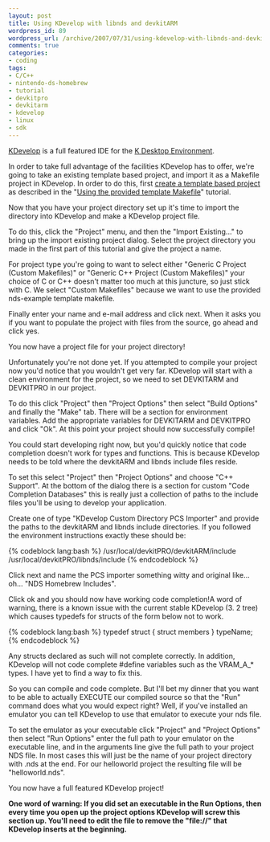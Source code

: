 ```yaml
--- 
layout: post
title: Using KDevelop with libnds and devkitARM
wordpress_id: 89
wordpress_url: /archive/2007/07/31/using-kdevelop-with-libnds-and-devkitarm/
comments: true
categories: 
- coding
tags: 
- C/C++
- nintendo-ds-homebrew
- tutorial
- devkitpro
- devkitarm
- kdevelop
- linux
- sdk
---
```


[KDevelop](http://www.kdevelop.org/ "The official KDevelop website.") is a full featured IDE for the [K Desktop Environment](http://www.kde.org/ "The official K Desktop Environment website."). 

In order to take full advantage of the facilities KDevelop has to offer, we're going to take an existing template based project, and import it as a Makefile project in KDevelop. In order to do this, first [create a template based project](/archive/2007/07/30/using-the-libnds-example-template-makefiles/ "Instructions on setting up a template based project.") as described in the "[Using the provided template Makefile](/archive/2007/07/30/using-the-libnds-example-template-makefiles/ "Using the provided Makefile based templates.")" tutorial. 

Now that you have your project directory set up it's time to import the directory into KDevelop and make a KDevelop project file. 

To do this, click the "Project" menu, and then the "Import Existing..." to bring up the import existing project dialog. Select the project directory you made in the first part of this tutorial and give the project a name. 

For project type you're going to want to select either "Generic C Project (Custom Makefiles)" or "Generic C++ Project (Custom Makefiles)" your choice of C or C++ doesn't matter too much at this juncture, so just stick with C. We select "Custom Makefiles" because we want to use the provided nds-example template makefile. 

Finally enter your name and e-mail address and click next. When it asks you if you want to populate the project with files from the source, go ahead and click yes. 

You now have a project file for your project directory!

Unfortunately you're not done yet. If you attempted to compile your project now you'd notice that you wouldn't get very far. KDevelop will start with a clean environment for the project, so we need to set DEVKITARM and DEVKITPRO in our project. 

To do this click "Project" then "Project Options" then select "Build Options" and finally the "Make" tab. There will be a section for environment variables. Add the appropriate variables for DEVKITARM and DEVKITPRO and click "Ok". At this point your project should now successfully compile!

You could start developing right now, but you'd quickly notice that code completion doesn't work for types and functions. This is because KDevelop needs to be told where the devkitARM and libnds include files reside. 

To set this select "Project" then "Project Options" and choose "C++ Support". At the bottom of the dialog there is a section for custom "Code Completion Databases" this is really just a collection of paths to the include files you'll be using to develop your application. 

Create one of type "KDevelop Custom Directory PCS Importer" and provide the paths to the devkitARM and libnds include directories. If you followed the environment instructions exactly these should be:

{% codeblock lang:bash %}
    /usr/local/devkitPRO/devkitARM/include
    /usr/local/devkitPRO/libnds/include
{% endcodeblock %}

Click next and name the PCS importer something witty and original like... oh... "NDS Homebrew Includes". 

Click ok and you should now have working code completion!A word of warning, there is a known issue with the current stable KDevelop (3. 2 tree) which causes typedefs for structs of the form below not to work.

{% codeblock lang:bash %}
    typedef struct {
        struct members
    } typeName;
{% endcodeblock %}

Any structs declared as such will not complete correctly. In addition, KDevelop will not code complete #define variables such as the VRAM_A_* types. I have yet to find a way to fix this. 

So you can compile and code complete. But I'll bet my dinner that you want to be able to actually EXECUTE our compiled source so that the "Run" command does what you would expect right? Well, if you've installed an emulator you can tell KDevelop to use that emulator to execute your nds file. 

To set the emulator as your executable click "Project" and "Project Options" then select "Run Options" enter the full path to your emulator on the executable line, and in the arguments line give the full path to your project NDS file. In most cases this will just be the name of your project directory with .nds at the end. For our helloworld project the resulting file will be "helloworld.nds". 

You now have a full featured KDevelop project!

**One word of warning: If you did set an executable in the Run Options, then every time you open up the project options KDevelop will screw this section up. You'll need to edit the file to remove the "file://" that KDevelop inserts at the beginning.**
